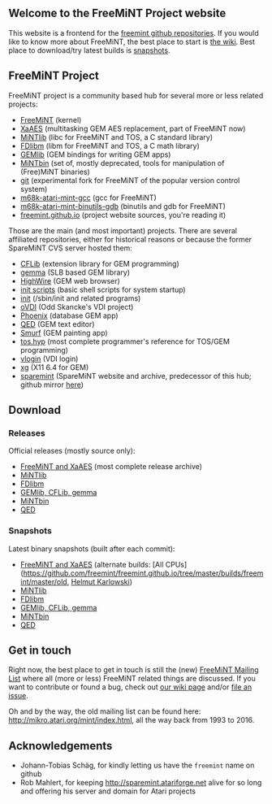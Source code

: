 ## Welcome to the FreeMiNT Project website

This website is a frontend for the [freemint github repositories](https://github.com/freemint). If you would like to know more about FreeMiNT, the best place to start is [the wiki](https://github.com/freemint/freemint/wiki). Best place to download/try latest builds is [snapshots](#snapshots).

## FreeMiNT Project

FreeMiNT project is a community based hub for several more or less related projects:

- [FreeMiNT](https://github.com/freemint/freemint) (kernel)
- [XaAES](https://github.com/freemint/freemint/tree/master/xaaes) (multitasking GEM AES replacement, part of FreeMiNT now)
- [MiNTlib](https://github.com/freemint/mintlib) (libc for FreeMiNT and TOS, a C standard library)
- [FDlibm](https://github.com/freemint/fdlibm) (libm for FreeMiNT and TOS, a C math library)
- [GEMlib](https://github.com/freemint/lib/tree/master/gemlib) (GEM bindings for writing GEM apps)
- [MiNTbin](https://github.com/freemint/mintbin) (set of, mostly deprecated, tools for manipulation of (Free)MiNT binaries)
- [git](https://github.com/freemint/git) (experimental fork for FreeMiNT of the popular version control system)
- [m68k-atari-mint-gcc](https://github.com/freemint/m68k-atari-mint-gcc) (gcc for FreeMiNT)
- [m68k-atari-mint-binutils-gdb](https://github.com/freemint/m68k-atari-mint-binutils-gdb) (binutils and gdb for FreeMiNT)
- [freemint.github.io](https://github.com/freemint/freemint.github.io) (project website sources, you're reading it)

Those are the main (and most important) projects. There are several affiliated repositories, either for historical reasons or because the former SpareMiNT CVS server hosted them:

- [CFLib](https://github.com/freemint/lib/tree/master/cflib) (extension library for GEM programming)
- [gemma](https://github.com/freemint/lib/tree/master/gemma) (SLB based GEM library)
- [HighWire](https://github.com/freemint/highwire) (GEM web browser)
- [init scripts](https://github.com/freemint/initscripts) (basic shell scripts for system startup)
- [init](https://github.com/freemint/mintinit) (/sbin/init and related programs)
- [oVDI](https://github.com/freemint/ovdi) (Odd Skancke's VDI project)
- [Phoenix](https://github.com/freemint/phoenix) (database GEM app)
- [QED](https://github.com/freemint/qed) (GEM text editor)
- [Smurf](https://github.com/freemint/smurf) (GEM painting app)
- [tos.hyp](https://github.com/freemint/tos.hyp) (most complete programmer's reference for TOS/GEM programming)
- [vlogin](https://github.com/freemint/vlogin) (VDI login)
- [xg](https://github.com/freemint/xg) (X11 6.4 for GEM)
- [sparemint](https://github.com/freemint/sparemint) (SpareMiNT website and archive, predecessor of this hub; github mirror [here](https://freemint.github.io/sparemint/sparemint))

## Download
### Releases

Official releases (mostly source only):
- [FreeMiNT and XaAES](https://github.com/freemint/freemint/releases) (most complete release archive)
- [MiNTlib](https://github.com/freemint/mintlib/releases)
- [FDlibm](https://github.com/freemint/fdlibm/releases)
- [GEMlib, CFLib, gemma](https://github.com/freemint/lib/releases)
- [MiNTbin](https://github.com/freemint/mintbin/releases)
- [QED](https://github.com/freemint/qed/releases)

### Snapshots
Latest binary snapshots (built after each commit):
- [FreeMiNT and XaAES](https://github.com/freemint/freemint.github.io/tree/master/builds/freemint/master/new) (alternate builds: [All CPUs](https://github.com/freemint/freemint.github.io/tree/master/builds/freemint/master/old, [Helmut Karlowski](https://github.com/freemint/freemint.github.io/tree/master/builds/freemint/helmut-enhancements))
- [MiNTlib](https://github.com/freemint/freemint.github.io/tree/master/builds/mintlib/master)
- [FDlibm](https://github.com/freemint/freemint.github.io/tree/master/builds/fdlibm/master)
- [GEMlib, CFLib, gemma](https://github.com/freemint/freemint.github.io/tree/master/builds/lib/master)
- [MiNTbin](https://github.com/freemint/freemint.github.io/tree/master/builds/mintbin/master)
- [QED](https://github.com/freemint/freemint.github.io/tree/master/builds/qed/master)

## Get in touch

Right now, the best place to get in touch is still the (new) [FreeMiNT Mailing List](http://mail.atariforge.org/mailman/listinfo/freemint-list) where all (more or less) FreeMiNT related things are discussed. If you want to contribute or found a bug, check out [our wiki page](https://github.com/freemint/freemint/wiki/Newcomer%27s-corner#contributing) and/or [file an issue](https://github.com/freemint/freemint/issues).

Oh and by the way, the old mailing list can be found here: <http://mikro.atari.org/mint/index.html>, all the way back from 1993 to 2016.

## Acknowledgements
- Johann-Tobias Schäg, for kindly letting us have the `freemint` name on github
- Rob Mahlert, for keeping <http://sparemint.atariforge.net> alive for so long and offering his server and domain for Atari projects
